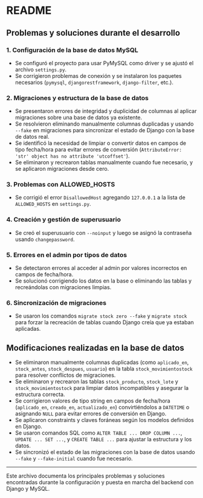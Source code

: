 # README

## Problemas y soluciones durante el desarrollo

### 1. Configuración de la base de datos MySQL
- Se configuró el proyecto para usar PyMySQL como driver y se ajustó el archivo `settings.py`.
- Se corrigieron problemas de conexión y se instalaron los paquetes necesarios (`pymysql`, `djangorestframework`, `django-filter`, etc.).

### 2. Migraciones y estructura de la base de datos
- Se presentaron errores de integridad y duplicidad de columnas al aplicar migraciones sobre una base de datos ya existente.
- Se resolvieron eliminando manualmente columnas duplicadas y usando `--fake` en migraciones para sincronizar el estado de Django con la base de datos real.
- Se identificó la necesidad de limpiar o convertir datos en campos de tipo fecha/hora para evitar errores de conversión (`AttributeError: 'str' object has no attribute 'utcoffset'`).
- Se eliminaron y recrearon tablas manualmente cuando fue necesario, y se aplicaron migraciones desde cero.

### 3. Problemas con ALLOWED_HOSTS
- Se corrigió el error `DisallowedHost` agregando `127.0.0.1` a la lista de `ALLOWED_HOSTS` en `settings.py`.

### 4. Creación y gestión de superusuario
- Se creó el superusuario con `--noinput` y luego se asignó la contraseña usando `changepassword`.

### 5. Errores en el admin por tipos de datos
- Se detectaron errores al acceder al admin por valores incorrectos en campos de fecha/hora.
- Se solucionó corrigiendo los datos en la base o eliminando las tablas y recreándolas con migraciones limpias.

### 6. Sincronización de migraciones
- Se usaron los comandos `migrate stock zero --fake` y `migrate stock` para forzar la recreación de tablas cuando Django creía que ya estaban aplicadas.

## Modificaciones realizadas en la base de datos

- Se eliminaron manualmente columnas duplicadas (como `aplicado_en`, `stock_antes`, `stock_despues`, `usuario`) en la tabla `stock_movimientostock` para resolver conflictos de migraciones.
- Se eliminaron y recrearon las tablas `stock_producto`, `stock_lote` y `stock_movimientostock` para limpiar datos incompatibles y asegurar la estructura correcta.
- Se corrigieron valores de tipo string en campos de fecha/hora (`aplicado_en`, `creado_en`, `actualizado_en`) convirtiéndolos a `DATETIME` o asignando `NULL` para evitar errores de conversión en Django.
- Se aplicaron constraints y claves foráneas según los modelos definidos en Django.
- Se usaron comandos SQL como `ALTER TABLE ... DROP COLUMN ...`, `UPDATE ... SET ...`, y `CREATE TABLE ...` para ajustar la estructura y los datos.
- Se sincronizó el estado de las migraciones con la base de datos usando `--fake` y `--fake-initial` cuando fue necesario.

---

Este archivo documenta los principales problemas y soluciones encontradas durante la configuración y puesta en marcha del backend con Django y MySQL.